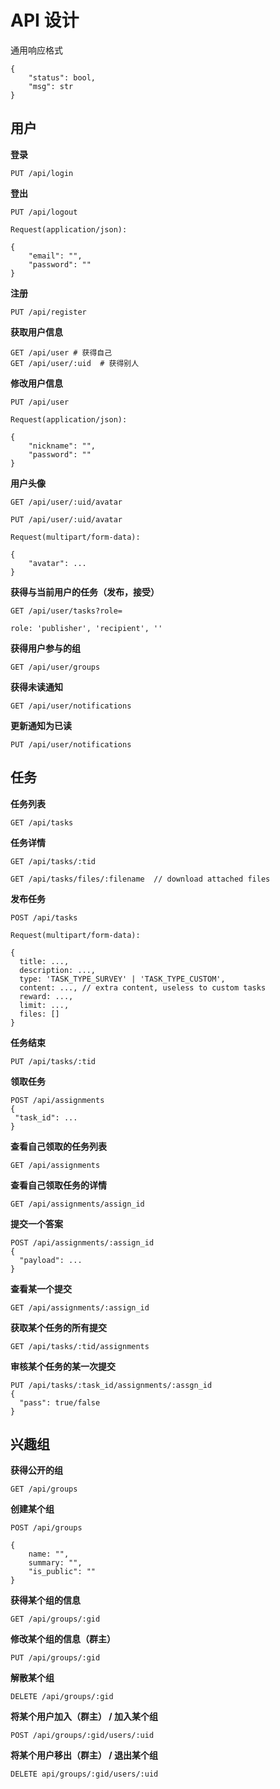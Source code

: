 # API 设计

通用响应格式

```
{
    "status": bool,
    "msg": str
}
```



## 用户

**登录**

```
PUT /api/login

```

**登出**

```
PUT /api/logout

Request(application/json):

{
    "email": "",
    "password": ""
}
```

**注册**

```
PUT /api/register

```



**获取用户信息**

```
GET /api/user # 获得自己
GET /api/user/:uid  # 获得别人
```



**修改用户信息**

```
PUT /api/user

Request(application/json):

{
    "nickname": "",
    "password": ""
}
```



**用户头像**

```
GET /api/user/:uid/avatar

PUT /api/user/:uid/avatar

Request(multipart/form-data):

{
    "avatar": ...
}
```



**获得与当前用户的任务（发布，接受）**

```
GET /api/user/tasks?role=

role: 'publisher', 'recipient', ''
```



**获得用户参与的组**

```
GET /api/user/groups
```



**获得未读通知**

```
GET /api/user/notifications
```



**更新通知为已读**

```
PUT /api/user/notifications
```





## 任务

**任务列表**

```
GET /api/tasks
```



**任务详情**

```
GET /api/tasks/:tid

GET /api/tasks/files/:filename  // download attached files
```



**发布任务**

```
POST /api/tasks

Request(multipart/form-data):

{
  title: ...,
  description: ...,
  type: 'TASK_TYPE_SURVEY' | 'TASK_TYPE_CUSTOM',
  content: ..., // extra content, useless to custom tasks
  reward: ...,
  limit: ...,
  files: []
}
```



**任务结束**

```
PUT /api/tasks/:tid
```



**领取任务**

```
POST /api/assignments
{
 "task_id": ...
}
```



**查看自己领取的任务列表**

```
GET /api/assignments
```



**查看自己领取任务的详情**

```
GET /api/assignments/assign_id
```



**提交一个答案**

```
POST /api/assignments/:assign_id
{
  "payload": ...
}
```



**查看某一个提交**

```
GET /api/assignments/:assign_id
```



**获取某个任务的所有提交**

```
GET /api/tasks/:tid/assignments
```



**审核某个任务的某一次提交**

```
PUT /api/tasks/:task_id/assignments/:assgn_id
{
  "pass": true/false
}
```



## 兴趣组

**获得公开的组**

```
GET /api/groups
```



**创建某个组**

```
POST /api/groups

{
    name: "",
    summary: "",
    "is_public": ""
}
```



**获得某个组的信息**

```
GET /api/groups/:gid
```



**修改某个组的信息（群主）**

```
PUT /api/groups/:gid
```



**解散某个组**

```
DELETE /api/groups/:gid
```



**将某个用户加入（群主） /  加入某个组**

```
POST /api/groups/:gid/users/:uid
```



**将某个用户移出（群主） / 退出某个组**

```
DELETE api/groups/:gid/users/:uid
```



